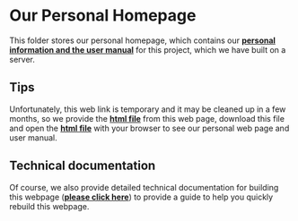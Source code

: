 # Our Personal Homepage
This folder stores our personal homepage, which contains our [**personal information and the user manual**](http://jellyfin.orangetien.icu:1499/) for this project, which we have built on a server.

## Tips
Unfortunately, this web link is temporary and it may be cleaned up in a few months, so we provide the [**html file**]() from this web page, download this file and open the [**html file**]() with your browser to see our personal web page and user manual.

## Technical documentation
Of course, we also provide detailed technical documentation for building this webpage ([**please click here**]()) to provide a guide to help you quickly rebuild this webpage.
